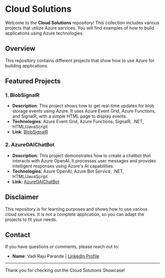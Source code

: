 # Cloud Solutions

Welcome to the **Cloud Solutions** repository! This collection includes various projects that utilize Azure services. You will find examples of how to build applications using Azure technologies.

## Overview

This repository contains different projects that show how to use Azure for building applications. 

## Featured Projects

### 1. BlobSignalR
- **Description**: This project shows how to get real-time updates for blob storage events using Azure. It uses Azure Event Grid, Azure Functions, and SignalR, with a simple HTML page to display events.
- **Technologies**: Azure Event Grid, Azure Functions, SignalR, .NET, HTML/JavaScript
- **Link**: [BlobSignalR](https://github.com/vaditechspace/cloudsolutions/tree/7e1707d2267ace635dc7ffd42bf7959f4173c72a/BlobSingalR)

### 2. **AzureOAIChatBot**
   - **Description:** This project demonstrates how to create a chatbot that interacts with Azure OpenAI. It processes user messages and provides intelligent responses using Azure's AI capabilities.
   - **Technologies:** Azure OpenAI, Azure Bot Service, .NET, HTML/JavaScript
   - **Link:** [AzureOAIChatBot](https://github.com/vaditechspace/cloudsolutions/tree/90ac189226dff33e05334c5dad874f07c0069f75/AzureOAIBot)
## Disclaimer
This repository is for learning purposes and shows how to use various cloud services. It is not a complete application, so you can adapt the projects to fit your needs.

## Contact
If you have questions or comments, please reach out to:
- **Name**: Vadi Raju Parande | [LinkedIn Profile](https://www.linkedin.com/in/vparande) 
---

Thank you for checking out the Cloud Solutions Showcase!

